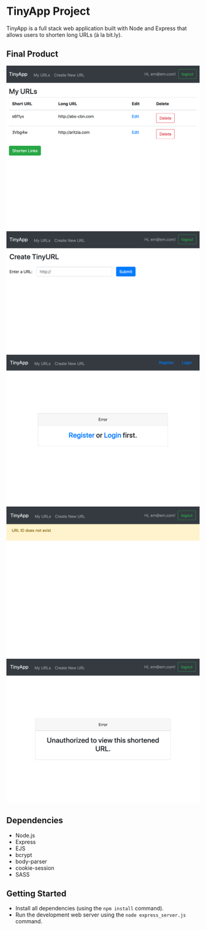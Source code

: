 # TinyApp Project

TinyApp is a full stack web application built with Node and Express that allows users to shorten long URLs (à la bit.ly).

## Final Product
!["screenshot description"](https://raw.githubusercontent.com/emurdnt/tinyapp/master/docs/urls-page.png)
!["screenshot description"](https://raw.githubusercontent.com/emurdnt/tinyapp/master/docs/url-new.png)
!["screenshot description"](https://github.com/emurdnt/tinyapp/blob/master/docs/url-not-logged-in.png)
!["screenshot description"](https://raw.githubusercontent.com/emurdnt/tinyapp/master/docs/url-error-not-exist.png)
!["screenshot description"](https://raw.githubusercontent.com/emurdnt/tinyapp/master/docs/url-error-unauthorized.png)



## Dependencies

- Node.js
- Express
- EJS
- bcrypt
- body-parser
- cookie-session
- SASS

## Getting Started

- Install all dependencies (using the `npm install` command).
- Run the development web server using the `node express_server.js` command.

